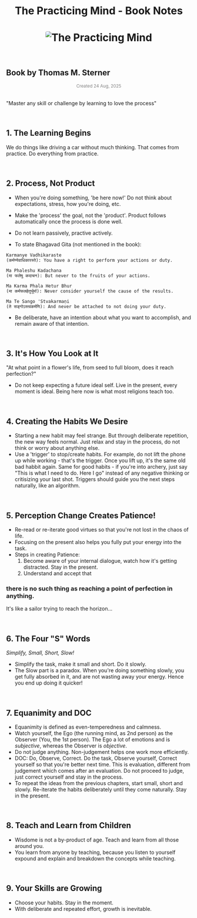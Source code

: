 <h1 align="center">The Practicing Mind - Book Notes</h1> 

<h1 align="center">
  <img align="center" src="https://images.celeb-picks.com/books/the-practicing-mind.jpg" alt="The Practicing Mind" style="max-height: 450px; object-fit: cover; border-radius: 4px;">
</h1>

<br>

## Book by Thomas M. Sterner

<small style="display:block; text-align:center; color:gray;">
  Created 24 Aug, 2025
</small>
<br>

"Master any skill or challenge by learning to love the process"

<br>

## 1. The Learning Begins

We do things like driving a car without much thinking. That comes from practice. Do everything from practice.

<br>

## 2. Process, Not Product

* When you're doing something, 'be here now!' Do not think about expectations, stress, how you're doing, etc.
* Make the 'process' the goal, not the 'product'. Product follows automatically once the process is done well.
* Do not learn passively, practive actively.

* To state Bhagavad Gita (not mentioned in the book):

```
Karmanye Vadhikaraste
(कर्मण्येवाधिकारस्ते): You have a right to perform your actions or duty.

Ma Phaleshu Kadachana
(मा फलेषु कदाचन): But never to the fruits of your actions.

Ma Karma Phala Hetur Bhur
(मा कर्मफलहेतुर्भूर्मा): Never consider yourself the cause of the results.

Ma Te Sango 'Stvakarmaṇi
(ते सङ्गोऽस्त्वकर्मणि): And never be attached to not doing your duty.
```

* Be deliberate, have an intention about what you want to accomplish, and remain aware of that intention.

<br>

## 3. It's How You Look at It

"At what point in a flower's life, from seed to full bloom, does it reach perfection?"

* Do not keep expecting a future ideal self. Live in the present, every moment is ideal. Being here now is what most religions teach too.


<br>

## 4. Creating the Habits We Desire

* Starting a new habit may feel strange. But through deliberate repetition, the new way feels normal. Just relax and stay in the process, do not think or worry about anything else.
* Use a 'trigger' to stop/create habits. For example, do not lift the phone up while working - that's the trigger. Once you lift up, it's the same old bad habbit again. Same for good habits - if you're into archery,
just say "This is what I need to do. Here I go" instead of any negative thinking or critisizing your last shot. Triggers should guide you the next steps naturally, like an algorithm.

<br>

## 5. Perception Change Creates Patience!

* Re-read or re-iterate good virtues so that you're not lost in the chaos of life.
* Focusing on the present also helps you fully put your energy into the task.
* Steps in creating Patience:
  1. Become aware of your internal dialogue, watch how it's getting distracted. Stay in the present.
  2. Understand and accept that
### there is no such thing as reaching a point of perfection in anything.

It's like a sailor trying to reach the horizon...

<br>

## 6. The Four "S" Words

_Simplify, Small, Short, Slow!_

* Simplify the task, make it small and short. Do it slowly.
* The Slow part is a paradox. When you're doing something slowly, you get fully absorbed in it, and are not wasting away your energy. Hence you end up doing it quicker!

<br>

## 7. Equanimity and DOC

* Equanimity is defined as even-temperedness and calmness.
*  Watch yourself, the Ego (the running mind, as 2nd person) as the Observer (You, the 1st person). The Ego a lot of emotions and is _subjective_, whereas the Observer is _objective_.
* Do not judge anything. Non-judgement helps one work more efficiently.
* DOC: Do, Observe, Correct. Do the task, Observe yourself, Correct yourself so that you're better next time. This is evaluation, different from judgement which comes after an evaluation.
Do not proceed to judge, just correct yourself and stay in the process.
* To repeat the ideas from the previous chapters, start small, short and slowly. Re-iterate the habits deliberately until they come naturally. Stay in the present.

<br>

## 8. Teach and Learn from Children

* Wisdome is not a by-product of age. Teach and learn from all those around you.
* You learn from anyone by teaching, because you listen to yourself expound and explain and breakdown the concepts while teaching.

<br>

## 9. Your Skills are Growing

* Choose your habits. Stay in the moment.
* With deliberate and repeated effort, growth is inevitable.


<br>
